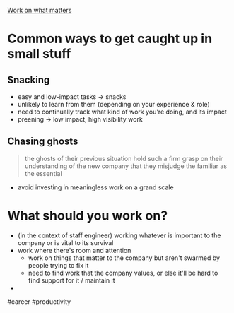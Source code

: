 [Work on what matters](https://staffeng.com/guides/work-on-what-matters)

# Common ways to get caught up in small stuff
## Snacking
- easy and low-impact tasks -> snacks
- unlikely to learn from them (depending on your experience & role)
- need to continually track what kind of work you're doing, and its impact
- preening -> low impact, high visibility work

## Chasing ghosts
> the ghosts of their previous situation hold such a firm grasp on their understanding of the new company that they misjudge the familiar as the essential

- avoid investing in meaningless work on a grand scale


# What should you work on?
- (in the context of staff engineer) working whatever is important to the company or is vital to its survival
- work where there's room and attention
	- work on things that matter to the company but aren't swarmed by people trying to fix it
	- need to find work that the company values, or else it'll be hard to find support for it / maintain it
- 
#career #productivity